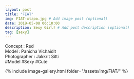 ```yaml
---
layout: post
title: "FIAT"
img: FIAT-xtapo.jpg # Add image post (optional)
date: 2019-05-08 06:10:00
description: Sexy Girl! # Add post description (optional)
tag: [sexy]
---
```


Concept : Red  
Model : Panicha Vichaidit  
Photographer : Jakkrit Sitti  
#Model #Sexy #Cute

{% include image-gallery.html folder="/assets/img/FIAT/" %}
